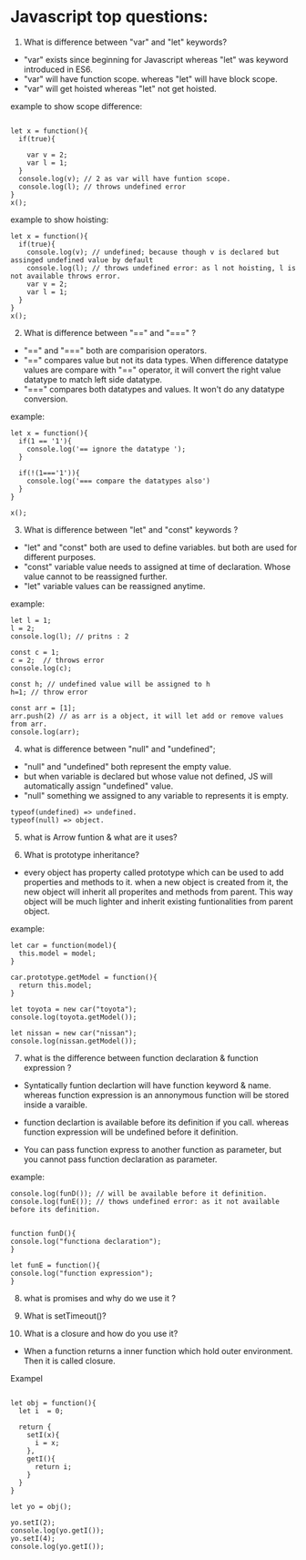 # Javascript top questions:

1. What is difference between "var" and "let" keywords?

- "var" exists since beginning for Javascript whereas "let" was keyword introduced in ES6.
- "var" will have function scope. whereas "let" will have block scope.
- "var" will get hoisted whereas "let" not get hoisted.

example to show scope difference:

```

let x = function(){
  if(true){

    var v = 2;
    var l = 1;
  }
  console.log(v); // 2 as var will have funtion scope.
  console.log(l); // throws undefined error
}
x();

```

example to show hoisting:

```
let x = function(){
  if(true){
    console.log(v); // undefined; because though v is declared but assinged undefined value by default
    console.log(l); // throws undefined error: as l not hoisting, l is not available throws error.
    var v = 2;
    var l = 1;
  }
}
x();
```

2. What is difference between "==" and "===" ?

- "==" and "===" both are comparision operators.
- "==" compares value but not its data types. When difference datatype values are compare with "==" operator, it will convert the right value datatype to match left side datatype.
- "===" compares both datatypes and values. It won't do any datatype conversion.

example:

```
let x = function(){
  if(1 == '1'){
    console.log('== ignore the datatype ');
  }

  if(!(1==='1')){
    console.log('=== compare the datatypes also')
  }
}

x();
```

3. What is difference between "let" and "const" keywords ?

- "let" and "const" both are used to define variables. but both are used for different purposes.
- "const" variable value needs to assigned at time of declaration. Whose value cannot to be reassigned further.
- "let" variable values can be reassigned anytime.

example:

```
let l = 1;
l = 2;
console.log(l); // pritns : 2

const c = 1;
c = 2;  // throws error
console.log(c);

const h; // undefined value will be assigned to h
h=1; // throw error

const arr = [1];
arr.push(2) // as arr is a object, it will let add or remove values from arr.
console.log(arr);

```

4. what is difference between "null" and "undefined";

- "null" and "undefined" both represent the empty value.
- but when variable is declared but whose value not defined, JS will automatically assign "undefined" value.
- "null" something we assigned to any variable to represents it is empty.

```
typeof(undefined) => undefined.
typeof(null) => object.
```

5. what is Arrow funtion & what are it uses?

6. What is prototype inheritance?

- every object has property called prototype which can be used to add properties and methods to it. when a new object is created from it, the new object will inherit all properites and methods from parent. This way object will be much lighter and inherit existing funtionalities from parent object.

example:

```
let car = function(model){
  this.model = model;
}

car.prototype.getModel = function(){
  return this.model;
}

let toyota = new car("toyota");
console.log(toyota.getModel());

let nissan = new car("nissan");
console.log(nissan.getModel());

```

7. what is the difference between function declaration & function expression ?

- Syntatically funtion declartion will have function keyword & name. whereas function expression is an annonymous function will be stored inside a varaible.

- function declartion is available before its definition if you call. whereas function expression will be undefined before it definition.
- You can pass function express to another function as parameter, but you cannot pass function declaration as parameter.

example:

```
console.log(funD()); // will be available before it definition.
console.log(funE()); // thows undefined error: as it not available before its definition.


function funD(){
console.log("functiona declaration");
}

let funE = function(){
console.log("function expression");
}
```

8. what is promises and why do we use it ?

9. What is setTimeout()?

10. What is a closure and how do you use it?

- When a function returns a inner function which hold outer environment. Then it is called closure.

Exampel

```

let obj = function(){
  let i  = 0;

  return {
    setI(x){
      i = x;
    },
    getI(){
      return i;
    }
  }
}

let yo = obj();

yo.setI(2);
console.log(yo.getI());
yo.setI(4);
console.log(yo.getI());


```
